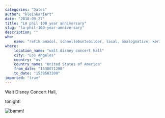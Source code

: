 ```yaml
---
categories: "Dates"
author: "kleinkariert"
date: "2018-09-27"
title: "LA phil 100 year anniversary"
slug: "la-phil-100-year-anniversary"
description: ""
who: 
    name: "refik anadol, schnellebuntebilder, lasal, analognative, kerim karoglu, robert thomas & many more."
where: 
    location_name: "walt disney concert hall"
    city: "Los Angeles"
    country: "us"
    country_name: "United States of America"
    from_date: "1538071200"
    to_date: "1538503200"
imported: "true"
---
```



Walt Disney Concert Hall,

tonight! 

![bamm!](IMG_20180926_204612397.jpg) 

